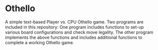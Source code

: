 # Othello
A simple text-based Player vs. CPU Othello game.
Two programs are included in this repository:
One program includes functions to set-up various board configurations and check move legality.
The other program implements the above functions and includes additional functions to complete a working Othello game.
